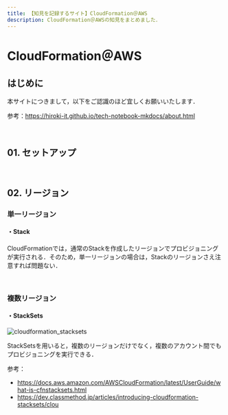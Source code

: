 ```yaml
---
title: 【知見を記録するサイト】CloudFormation＠AWS
description: CloudFormation＠AWSの知見をまとめました．
---
```


# CloudFormation＠AWS

## はじめに

本サイトにつきまして，以下をご認識のほど宜しくお願いいたします．

参考：https://hiroki-it.github.io/tech-notebook-mkdocs/about.html

<br>

## 01. セットアップ

<br>

## 02. リージョン

### 単一リージョン

#### ・Stack

CloudFormationでは，通常のStackを作成したリージョンでプロビジョニングが実行される．そのため，単一リージョンの場合は，Stackのリージョンさえ注意すれば問題ない．

<br>

### 複数リージョン

####  ・StackSets

![cloudformation_stacksets](https://raw.githubusercontent.com/hiroki-it/tech-notebook/master/images/cloudformation_stacksets.png)


StackSetsを用いると，複数のリージョンだけでなく，複数のアカウント間でもプロビジョニングを実行できる．

参考：

- https://docs.aws.amazon.com/AWSCloudFormation/latest/UserGuide/what-is-cfnstacksets.html
- https://dev.classmethod.jp/articles/introducing-cloudformation-stacksets/clou
